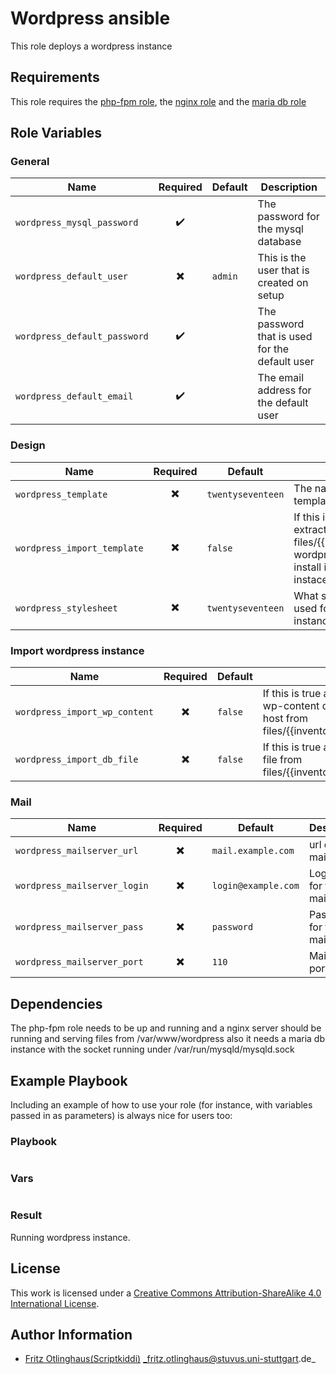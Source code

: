 # Wordpress ansible

This role deploys a wordpress instance 


## Requirements

This role requires the [php-fpm role](https://github.com/stuvusIT/php-fpm), the [nginx role](https://github.com/stuvusIT/nginx) and the [maria db role](https://github.com/stuvusIT/mariadb)


## Role Variables

### General

| Name                 | Required                 | Default        | Description                                            |
|----------------------|:------------------------:|----------------|----------------------------------------------------------------|
| `wordpress_mysql_password`      | :heavy_check_mark:       |         | The password for the mysql database                             |
| `wordpress_default_user` | :heavy_multiplication_x:       | `admin`        | This is the user that is created on setup |
| `wordpress_default_password`      | :heavy_check_mark:|                | The password that is used for the default user |
| `wordpress_default_email`      | :heavy_check_mark:|                | The email address for the default user |


### Design

| Name                 | Required                 | Default        | Description                                                    |
|----------------------|:------------------------:|----------------|----------------------------------------------------------------|
| `wordpress_template`      | :heavy_multiplication_x:       |    `twentyseventeen`     | The name of the wordpress template beeing in use                           |
| `wordpress_import_template` | :heavy_multiplication_x:       | `false`        | If this is true ansible will try to extract a zip file from  files/{{inventory_hostname}}/{{ wordpress_template }}.zip and install it in the wordpress instace |
| `wordpress_stylesheet`      | :heavy_multiplication_x:|        `twentyseventeen`         | What stylesheet should be used for the wordpress instance |

### Import wordpress instance

| Name                 | Required                 | Default        | Description                                                    |
|----------------------|:------------------------:|----------------|----------------------------------------------------------------|
| `wordpress_import_wp_content`      | :heavy_multiplication_x:       |    `false`     | If this is true ansible will try to copy the wp-content directory over to the remote host from  files/{{inventory_hostname}}/wp-content/                 |
| `wordpress_import_db_file` | :heavy_multiplication_x:       | `false`        | If this is true ansible will try to import an sql file from  files/{{inventory_hostname}}/wordpress.sql|

### Mail

| Name                 | Required                 | Default        | Description                                                    |
|----------------------|:------------------------:|----------------|----------------------------------------------------------------|
| `wordpress_mailserver_url`      | :heavy_multiplication_x:       |    `mail.example.com`     | url of the mailserver                           |
| `wordpress_mailserver_login` | :heavy_multiplication_x:       | `login@example.com`        | Login name for the mailserer |
| `wordpress_mailserver_pass`      | :heavy_multiplication_x:|        `password`         | Password for the mailserver|                                  |
| `wordpress_mailserver_port`      | :heavy_multiplication_x:|        `110`         | Mailserver port | 

## Dependencies

The php-fpm role needs to be up and running and a nginx server should be running and serving files from /var/www/wordpress also it needs a maria db instance with the socket running under /var/run/mysqld/mysqld.sock


## Example Playbook

Including an example of how to use your role (for instance, with variables passed in as parameters) is always nice for users too:


### Playbook

```yml
```


### Vars

```yml
```


### Result

Running wordpress instance.

## License

This work is licensed under a [Creative Commons Attribution-ShareAlike 4.0 International License](http://creativecommons.org/licenses/by-sa/4.0/).


## Author Information

 * [Fritz Otlinghaus(Scriptkiddi)](https://github.com/Scriptkiddi) _fritz.otlinghaus@stuvus.uni-stuttgart.de_
